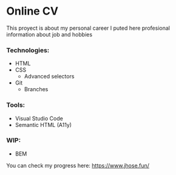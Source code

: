 # Online CV
This proyect is about my personal career
I puted here profesional information about job and hobbies

### Technologies:
- HTML
- CSS
    - Advanced selectors
- Git
    - Branches

### Tools:
- Visual Studio Code
- Semantic HTML (A11y)

### WIP:
- BEM

You can check my progress here: https://www.jhose.fun/